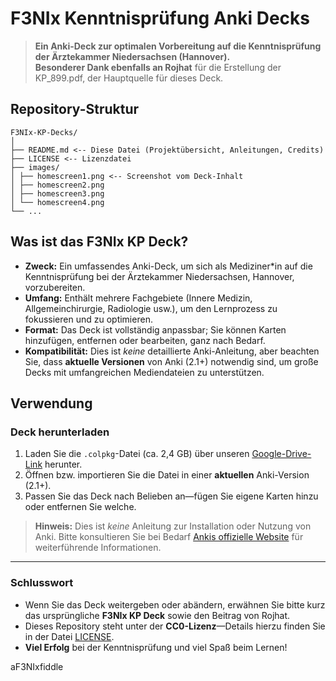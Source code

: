 # F3NIx Kenntnisprüfung Anki Decks

> **Ein Anki-Deck zur optimalen Vorbereitung auf die Kenntnisprüfung der Ärztekammer Niedersachsen (Hannover).**  
> **Besonderer Dank ebenfalls an Rojhat** für die Erstellung der KP_899.pdf, der Hauptquelle für dieses Deck.

## Repository-Struktur

```
F3NIx-KP-Decks/ 
│ 
├── README.md <-- Diese Datei (Projektübersicht, Anleitungen, Credits) 
├── LICENSE <-- Lizenzdatei 
├── images/ 
│ ├── homescreen1.png <-- Screenshot vom Deck-Inhalt 
│ ├── homescreen2.png 
│ ├── homescreen3.png 
│ └── homescreen4.png 
└── ...
```

## Was ist das F3NIx KP Deck?

- **Zweck:** Ein umfassendes Anki-Deck, um sich als Mediziner*in auf die Kenntnisprüfung bei der Ärztekammer Niedersachsen, Hannover, vorzubereiten.  
- **Umfang:** Enthält mehrere Fachgebiete (Innere Medizin, Allgemeinchirurgie, Radiologie usw.), um den Lernprozess zu fokussieren und zu optimieren.  
- **Format:** Das Deck ist vollständig anpassbar; Sie können Karten hinzufügen, entfernen oder bearbeiten, ganz nach Bedarf.  
- **Kompatibilität:** Dies ist *keine* detaillierte Anki-Anleitung, aber beachten Sie, dass **aktuelle Versionen** von Anki (2.1+) notwendig sind, um große Decks mit umfangreichen Mediendateien zu unterstützen.

## Verwendung

### Deck herunterladen

1. Laden Sie die `.colpkg`-Datei (ca. 2,4 GB) über unseren [Google-Drive-Link](https://drive.google.com/file/d/1TY02pTKw9_7RuJl2Y_edhV5bXmQglf6h/view?usp=sharing) herunter.  
2. Öffnen bzw. importieren Sie die Datei in einer **aktuellen** Anki-Version (2.1+).  
3. Passen Sie das Deck nach Belieben an—fügen Sie eigene Karten hinzu oder entfernen Sie welche.

> **Hinweis:** Dies ist *keine* Anleitung zur Installation oder Nutzung von Anki. Bitte konsultieren Sie bei Bedarf [Ankis offizielle Website](https://apps.ankiweb.net/) für weiterführende Informationen.

---

### Schlusswort

- Wenn Sie das Deck weitergeben oder abändern, erwähnen Sie bitte kurz das ursprüngliche **F3NIx KP Deck** sowie den Beitrag von Rojhat.  
- Dieses Repository steht unter der **CC0-Lizenz**—Details hierzu finden Sie in der Datei [LICENSE](LICENSE).  
- **Viel Erfolg** bei der Kenntnisprüfung und viel Spaß beim Lernen!

aF3NIxfiddle
